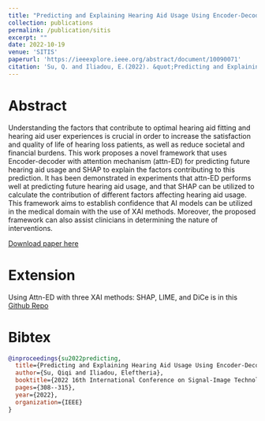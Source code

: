 ```yaml
---
title: "Predicting and Explaining Hearing Aid Usage Using Encoder-Decoder with Attention Mechanism and SHAP"
collection: publications
permalink: /publication/sitis
excerpt: ""
date: 2022-10-19
venue: 'SITIS'
paperurl: 'https://ieeexplore.ieee.org/abstract/document/10090071'
citation: 'Su, Q. and Iliadou, E.(2022). &quot;Predicting and Explaining Hearing Aid Usage Using Encoder-Decoder with Attention Mechanism and SHAP.&quot; <i>In 2022 16th International Conference on Signal-Image Technology & Internet-Based Systems (SITIS) (pp. 308-315). IEEE Computer Society.</i>'
---
```


Abstract
======
Understanding the factors that contribute to optimal hearing aid fitting and hearing aid user experiences is crucial in order to increase the satisfaction and quality of life of hearing loss patients, as well as reduce societal and financial burdens. This work proposes a novel framework that uses Encoder-decoder with attention mechanism (attn-ED) for predicting future hearing aid usage and SHAP to explain the factors contributing to this prediction. It has been demonstrated in experiments that attn-ED performs well at predicting future hearing aid usage, and that SHAP can be utilized to calculate the contribution of different factors affecting hearing aid usage. This framework aims to establish confidence that AI models can be utilized in the medical domain with the use of XAI methods. Moreover, the proposed framework can also assist clinicians in determining the nature of interventions.

[Download paper here](http://qiqisu.co.uk/files/paper2.pdf)

Extension
======

Using Attn-ED with three XAI methods: SHAP, LIME, and DiCe is in this [Github Repo](https://github.com/qisuqi/Attn_ED)

Bibtex
====

```bibtex
@inproceedings{su2022predicting,
  title={Predicting and Explaining Hearing Aid Usage Using Encoder-Decoder with Attention Mechanism and SHAP},
  author={Su, Qiqi and Iliadou, Eleftheria},
  booktitle={2022 16th International Conference on Signal-Image Technology \& Internet-Based Systems (SITIS)},
  pages={308--315},
  year={2022},
  organization={IEEE}
}
```
